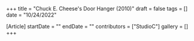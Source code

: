 +++
title = "Chuck E. Cheese's Door Hanger (2010)"
draft = false
tags = []
date = "10/24/2022"

[Article]
startDate = ""
endDate = ""
contributors = ["StudioC"]
gallery = []
+++
